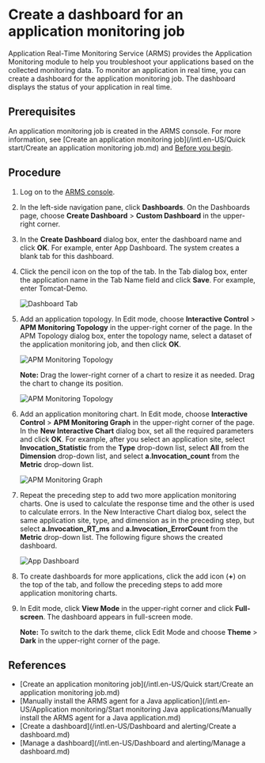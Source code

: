 # Create a dashboard for an application monitoring job

Application Real-Time Monitoring Service \(ARMS\) provides the Application Monitoring module to help you troubleshoot your applications based on the collected monitoring data. To monitor an application in real time, you can create a dashboard for the application monitoring job. The dashboard displays the status of your application in real time.

## Prerequisites

An application monitoring job is created in the ARMS console. For more information, see [Create an application monitoring job](/intl.en-US/Quick start/Create an application monitoring job.md) and [Before you begin]().

## Procedure

1.  Log on to the [ARMS console](https://arms-intl.console.aliyun.com/).
2.  In the left-side navigation pane, click **Dashboards**. On the Dashboards page, choose **Create Dashboard** \> **Custom Dashboard** in the upper-right corner.
3.  In the **Create Dashboard** dialog box, enter the dashboard name and click **OK**. For example, enter App Dashboard. The system creates a blank tab for this dashboard.
4.  Click the pencil icon on the top of the tab. In the Tab dialog box, enter the application name in the Tab Name field and click **Save**. For example, enter Tomcat-Demo.

    ![Dashboard Tab](https://static-aliyun-doc.oss-accelerate.aliyuncs.com/assets/img/en-US/4288158061/p43475.png)

5.  Add an application topology. In Edit mode, choose **Interactive Control** \> **APM Monitoring Topology** in the upper-right corner of the page. In the APM Topology dialog box, enter the topology name, select a dataset of the application monitoring job, and then click **OK**.

    ![APM Monitoring Topology](https://static-aliyun-doc.oss-accelerate.aliyuncs.com/assets/img/en-US/4288158061/p43476.png)

    **Note:** Drag the lower-right corner of a chart to resize it as needed. Drag the chart to change its position.

    ![APM Monitoring Topology](https://static-aliyun-doc.oss-accelerate.aliyuncs.com/assets/img/en-US/5288158061/p43477.png)

6.  Add an application monitoring chart. In Edit mode, choose **Interactive Control** \> **APM Monitoring Graph** in the upper-right corner of the page. In the **New Interactive Chart** dialog box, set all the required parameters and click **OK**. For example, after you select an application site, select **Invocation\_Statistic** from the **Type** drop-down list, select **All** from the **Dimension** drop-down list, and select **a.Invocation\_count** from the **Metric** drop-down list.

    ![APM Monitoring Graph ](https://static-aliyun-doc.oss-accelerate.aliyuncs.com/assets/img/en-US/5288158061/p43478.png)

7.  Repeat the preceding step to add two more application monitoring charts. One is used to calculate the response time and the other is used to calculate errors. In the New Interactive Chart dialog box, select the same application site, type, and dimension as in the preceding step, but select **a.Invocation\_RT\_ms** and **a.Invocation\_ErrorCount** from the **Metric** drop-down list. The following figure shows the created dashboard.

    ![App Dashboard](https://static-aliyun-doc.oss-accelerate.aliyuncs.com/assets/img/en-US/5288158061/p43479.png)

8.  To create dashboards for more applications, click the add icon \(**+**\) on the top of the tab, and follow the preceding steps to add more application monitoring charts.
9.  In Edit mode, click **View Mode** in the upper-right corner and click **Full-screen**. The dashboard appears in full-screen mode.

    **Note:** To switch to the dark theme, click Edit Mode and choose **Theme** \> **Dark** in the upper-right corner of the page.


## References

-   [Create an application monitoring job](/intl.en-US/Quick start/Create an application monitoring job.md)
-   [Manually install the ARMS agent for a Java application](/intl.en-US/Application monitoring/Start monitoring Java applications/Manually install the ARMS agent for a Java application.md)
-   [Create a dashboard](/intl.en-US/Dashboard and alerting/Create a dashboard.md)
-   [Manage a dashboard](/intl.en-US/Dashboard and alerting/Manage a dashboard.md)

